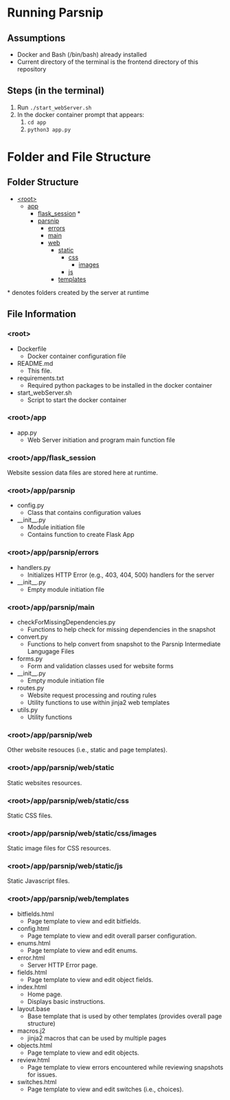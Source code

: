 # Running Parsnip

## Assumptions
* Docker and Bash (/bin/bash) already installed
* Current directory of the terminal is the frontend directory of this repository

## Steps (in the terminal)
1. Run `./start_webServer.sh`
2. In the docker container prompt that appears:
    1. `cd app`
    2. `python3 app.py`


# Folder and File Structure

## Folder Structure
 * [&lt;root&gt;](#dir_root)
    - [app](#dir_app)
        * [flask_session](#dir_flask_session) \*
        * [parsnip](#dir_parsnip)
            - [errors](#dir_errors)
            - [main](#dir_main)
            - [web](#dir_web)
                * [static](#dir_static)
                    - [css](#dir_css)
                        * [images](#dir_images)
                    - [js](#dir_js)
                * [templates](#dir_templates)

\* denotes folders created by the server at runtime

## File Information

### <a name="dir_root"></a>&lt;root&gt;
* Dockerfile
    - Docker container configuration file
* README.md
    - This file.
* requirements.txt
    - Required python packages to be installed in the docker container
* start_webServer.sh
    - Script to start the docker container

### <a name="dir_app"></a>&lt;root&gt;/app
* app.py
    - Web Server initiation and program main function file

### <a name="dir_flask_session"></a>&lt;root&gt;/app/flask_session
Website session data files are stored here at runtime.

### <a name="dir_parsnip"></a>&lt;root&gt;/app/parsnip
* config.py
    - Class that contains configuration values
* \_\_init\_\_.py
    - Module initiation file
    - Contains function to create Flask App

### <a name="dir_errors"></a>&lt;root&gt;/app/parsnip/errors
* handlers.py
    - Initializes HTTP Error (e.g., 403, 404, 500) handlers for the server
* \_\_init\_\_.py
    - Empty module initiation file


### <a name="dir_main"></a>&lt;root&gt;/app/parsnip/main
* checkForMissingDependencies.py
    - Functions to help check for missing dependencies in the snapshot
* convert.py
    - Functions to help convert from snapshot to the Parsnip Intermediate Langugage Files
* forms.py
    - Form and validation classes used for website forms
* \_\_init\_\_.py
    - Empty module initiation file
* routes.py
    - Website request processing and routing rules
    - Utility functions to use within jinja2 web templates
* utils.py
    - Utility functions

### <a name="dir_web"></a>&lt;root&gt;/app/parsnip/web
Other website resouces (i.e., static and page templates).

### <a name="dir_static"></a>&lt;root&gt;/app/parsnip/web/static
Static websites resources.

### <a name="dir_css"></a>&lt;root&gt;/app/parsnip/web/static/css
Static CSS files.

### <a name="dir_images"></a>&lt;root&gt;/app/parsnip/web/static/css/images
Static image files for CSS resources.

### <a name="dir_js"></a>&lt;root&gt;/app/parsnip/web/static/js
Static Javascript files.

### <a name="dir_templates"></a>&lt;root&gt;/app/parsnip/web/templates
* bitfields.html
    - Page template to view and edit bitfields.
* config.html
    - Page template to view and edit overall parser configuration.
* enums.html
    - Page template to view and edit enums.
* error.html
    - Server HTTP Error page.
* fields.html
    - Page template to view and edit object fields.
* index.html
    - Home page.
    - Displays basic instructions.
* layout.base
    - Base template that is used by other templates (provides overall page structure)
* macros.j2
    - jinja2 macros that can be used by multiple pages
* objects.html
    - Page template to view and edit objects.
* review.html
    - Page template to view errors encountered while reviewing snapshots for issues.
* switches.html
    - Page template to view and edit switches (i.e., choices).